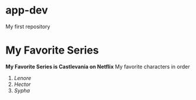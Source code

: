 # app-dev
My first repository
# My Favorite Series
**My Favorite Series is Castlevania on Netflix**
My favorite characters in order
1. *Lenore*
2. *Hector*
3. *Sypha*
